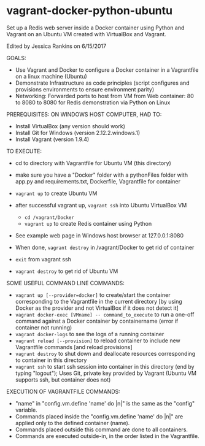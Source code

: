 # vagrant-docker-python-ubuntu
Set up a Redis web server inside a Docker container using Python and Vagrant on an Ubuntu VM created with VirtualBox and Vagrant.

Edited by Jessica Rankins on 6/15/2017

GOALS:
- Use Vagrant and Docker to configure a Docker container in a Vagrantfile
		on a linux machine (Ubuntu)
- Demonstrate Infrastructure as code principles (script configures 
		and provisions environments to ensure environment parity)
- Networking: Forwarded ports to host from VM from Web container: 
		80 to 8080 to 8080 for Redis demonstration via Python on Linux
		
PREREQUISITES: ON WINDOWS HOST COMPUTER, HAD TO:
- Install VirtualBox (any version should work)
- Install Git for Windows (version 2.12.2.windows.1)
- Install Vagrant (version 1.9.4)
	
TO EXECUTE:
- cd to directory with Vagrantfile for Ubuntu VM (this directory)
- make sure you have a "Docker" folder with a pythonFiles folder with app.py and requirements.txt, 
		Dockerfile, Vagrantfile for container
- ```vagrant up``` to create Ubuntu VM
- after successful vagrant up, ```vagrant ssh``` into Ubuntu VirtualBox VM
    - ```cd /vagrant/Docker```
    - ```vagrant up``` to create Redis container using Python
- See example web page in Windows host browser at 127.0.0.1:8080
	
- When done, ```vagrant destroy``` in /vagrant/Docker to get rid of container
- ```exit``` from vagrant ssh
- ```vagrant destroy``` to get rid of Ubuntu VM
	
SOME USEFUL COMMAND LINE COMMANDS:
- ```vagrant up [--provider=docker]``` to create/start the container 
		corresponding to the Vagrantfile in the current directory [by using
		Docker as the provider and not VirtualBox if it does not detect it]
- ```vagrant docker-exec [VMname] -- command_to_execute``` to run a 
		one-off command against a Docker container by containername
		(error if container not running)
- ```vagrant docker-logs``` to see the logs of a running container
- ```vagrant reload [--provision]``` to reload container to include new 
		Vagrantfile commands [and reload provisions]
- ```vagrant destroy``` to shut down and deallocate resources corresponding 
		to container in this directory
- ```vagrant ssh``` to start ssh session into container in this directory 
		(end by typing "logout"); Uses Git, private key provided by Vagrant
		(Ubuntu VM supports ssh, but container does not)

EXECUTION OF VAGRANTFILE COMMANDS:
- "name" in "config.vm.define 'name' do |n|" is the same as the
		"config" variable.
- Commands placed inside the "config.vm.define 'name' do |n|" are
		applied only to the defined container (name).
- Commands placed outside this command are done to all containers.
- Commands are executed outside-in, in the order listed in the
		Vagrantfile.
	
